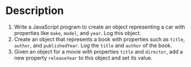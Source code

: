 # Description

1. Write a JavaScript program to create an object representing a car with properties like `make`, `model`, and `year`. Log this object.
2. Create an object that represents a book with properties such as `title`, `author`, and `publishedYear`. Log the `title` and `author` of the book.
3. Given an object for a movie with properties `title` and `director`, add a new property `releaseYear` to this object and set its value.
